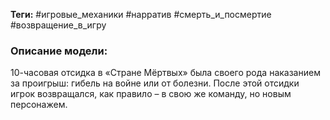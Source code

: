 **Теги:** #игровые_механики #нарратив #смерть_и_посмертие #возвращение_в_игру
### Описание модели:
10-часовая отсидка в «Стране Мёртвых» была своего рода наказанием за проигрыш: гибель на войне или от болезни. После этой отсидки игрок возвращался, как правило – в свою же команду, но новым персонажем.